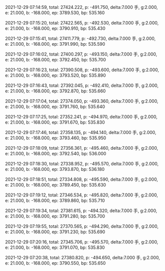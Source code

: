 2021-12-29 07:14:59, total: 27424.222, p: -491.750, delta:7.000 手, g:2.000, e: 21.000, b: -168.000, ep: 3789.530, bp: 535.160

2021-12-29 07:15:20, total: 27422.565, p: -492.530, delta:7.000 手, g:2.000, e: 21.000, b: -168.000, ep: 3790.910, bp: 535.430

2021-12-29 07:15:41, total: 27411.779, p: -492.730, delta:7.000 手, g:2.000, e: 21.000, b: -168.000, ep: 3791.990, bp: 535.590

2021-12-29 07:16:02, total: 27400.297, p: -493.150, delta:7.000 手, g:2.000, e: 21.000, b: -168.000, ep: 3792.450, bp: 535.700

2021-12-29 07:16:23, total: 27390.508, p: -493.600, delta:7.000 手, g:2.000, e: 21.000, b: -168.000, ep: 3793.520, bp: 535.890

2021-12-29 07:16:43, total: 27392.045, p: -492.410, delta:7.000 手, g:2.000, e: 21.000, b: -168.000, ep: 3792.870, bp: 535.660

2021-12-29 07:17:04, total: 27374.050, p: -493.360, delta:7.000 手, g:2.000, e: 21.000, b: -168.000, ep: 3791.760, bp: 535.640

2021-12-29 07:17:25, total: 27352.241, p: -494.970, delta:7.000 手, g:2.000, e: 21.000, b: -168.000, ep: 3791.670, bp: 535.830

2021-12-29 07:17:46, total: 27358.135, p: -494.140, delta:7.000 手, g:2.000, e: 21.000, b: -168.000, ep: 3793.460, bp: 535.950

2021-12-29 07:18:09, total: 27356.361, p: -495.460, delta:7.000 手, g:2.000, e: 21.000, b: -168.000, ep: 3792.540, bp: 536.000

2021-12-29 07:18:30, total: 27338.952, p: -495.570, delta:7.000 手, g:2.000, e: 21.000, b: -168.000, ep: 3793.870, bp: 536.180

2021-12-29 07:18:51, total: 27334.808, p: -495.590, delta:7.000 手, g:2.000, e: 21.000, b: -168.000, ep: 3789.450, bp: 535.630

2021-12-29 07:19:12, total: 27346.534, p: -495.820, delta:7.000 手, g:2.000, e: 21.000, b: -168.000, ep: 3789.860, bp: 535.710

2021-12-29 07:19:34, total: 27381.615, p: -494.320, delta:7.000 手, g:2.000, e: 21.000, b: -168.000, ep: 3791.280, bp: 535.700

2021-12-29 07:19:55, total: 27370.565, p: -494.290, delta:7.000 手, g:2.000, e: 21.000, b: -168.000, ep: 3791.230, bp: 535.690

2021-12-29 07:20:16, total: 27345.706, p: -495.570, delta:7.000 手, g:2.000, e: 21.000, b: -168.000, ep: 3791.070, bp: 535.830

2021-12-29 07:20:38, total: 27380.820, p: -494.650, delta:7.000 手, g:2.000, e: 21.000, b: -168.000, ep: 3790.550, bp: 535.650